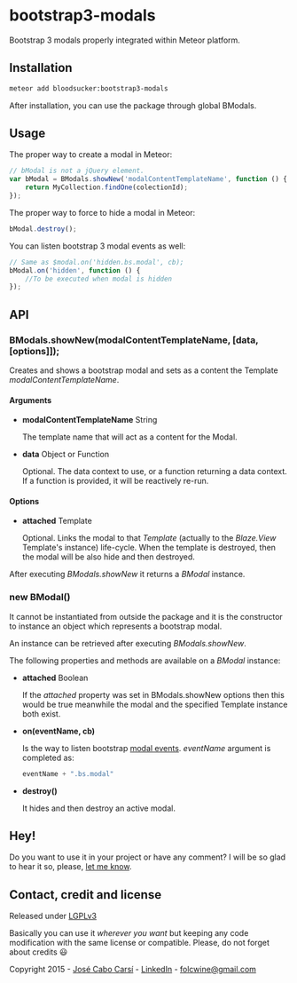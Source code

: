 # bootstrap3-modals

Bootstrap 3 modals properly integrated within Meteor platform.

## Installation

```bash
meteor add bloodsucker:bootstrap3-modals
```

After installation, you can use the package through global BModals.

## Usage

The proper way to create a modal in Meteor:

```javascript
// bModal is not a jQuery element.
var bModal = BModals.showNew('modalContentTemplateName', function () {
	return MyCollection.findOne(colectionId);
});
```

The proper way to force to hide a modal in Meteor:
```javascript
bModal.destroy();
```

You can listen bootstrap 3 modal events as well:
```javascript
// Same as $modal.on('hidden.bs.modal', cb);
bModal.on('hidden', function () { 
	//To be executed when modal is hidden
});
```

## API

### BModals.showNew(modalContentTemplateName, [data, [options]]);

Creates and shows a bootstrap modal and sets as a content the Template *modalContentTemplateName*.

#### Arguments

* **modalContentTemplateName** String
  
  The template name that will act as a content for the Modal.
  
* **data** Object or Function
  
  Optional. The data context to use, or a function returning a data context. If a function is provided, it will be reactively re-run.
  
#### Options

* **attached** Template
  
  Optional. Links the modal to that *Template* (actually to the *Blaze.View* Template's instance) life-cycle. When the template is destroyed, then the modal will be also hide and then destroyed.

After executing *BModals.showNew* it returns a *BModal* instance.

### new BModal()

It cannot be instantiated from outside the package and it is the constructor to instance an object which represents a bootstrap modal.

An instance can be retrieved after executing *BModals.showNew*.

The following properties and methods are available on a *BModal* instance:

* **attached** Boolean

  If the *attached* property was set in BModals.showNew options then this would be true meanwhile the modal and the specified Template instance both exist.

* **on(eventName, cb)**

  Is the way to listen bootstrap [modal events](http://getbootstrap.com/javascript/#modals-events). *eventName* argument is completed as:

  ```javascript
  eventName + ".bs.modal"
  ```

* **destroy()**
  
  It hides and then destroy an active modal.

## Hey!

Do you want to use it in your project or have any comment? I will be so glad to hear it so, please, [let me know](#contacts-credits-and-license).

## Contact, credit and license

Released under [LGPLv3]

Basically you can use it *wherever you want* but keeping any code modification with the same license or compatible. Please, do not forget about credits :smiley:

Copyright 2015 - [José Cabo Carsí] - [LinkedIn] - folcwine@gmail.com

[LGPLv3]:http://www.gnu.org/copyleft/lesser.html
[José Cabo Carsí]:https://github.com/Bloodsucker
[LinkedIn]:https://es.linkedin.com/in/josecabo